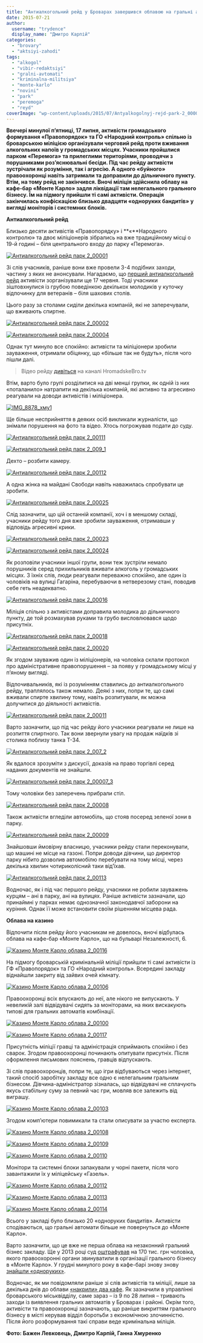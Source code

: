 ```yaml
---
title: "Антиалкогольний рейд у Броварах завершився облавою на гральні автомати в «Монте Карло»"
date: 2015-07-21
author: 
  username: "trydence"
  display_name: "Дмитро Карпій"
categories: 
  - "brovary"
  - "aktsiyi-zahodi"
tags: 
  - "alkogol"
  - "vibir-redaktsiyi"
  - "gralni-avtomati"
  - "kriminalna-militsiya"
  - "monte-karlo"
  - "novini"
  - "park"
  - "peremoga"
  - "reyd"
coverImage: "wp-content/uploads/2015/07/Antyalkogolnyj-rejd-park-2_00001.jpg"
---
```


**Ввечері минулої п’ятниці, 17 липня, активісти громадського формування «Правопорядок» та ГО «Народний контроль» спільно із броварською міліцією організували черговий рейд проти вживання алкогольних напоїв у громадських місцях. Учасники пройшлися парком «Перемога» та прилеглими територіями, проводячи з порушниками роз’яснювальні бесіди. Під час рейду активісти зустрічали як розуміння, так і агресію. А одного «буйного» правоохоронці навіть затримали та доправили до дільничного пункту. Втім, на тому рейд не закінчився. Вночі міліція здійснила облаву на кафе-бар «Монте Карло» задля ліквідації там нелегального грального бізнесу. Їм на підмогу прийшли ті самі активісти. Операція закінчилась конфіскацією близько двадцяти «одноруких бандитів» у вигляді моніторів і системних блоків.**

**Антиалкогольний рейд**

Близько десяти активістів «Правопорядку» і **«**Народного контролю» та двоє міліціонерів зібрались на вже традиційному місці о 19-й годині – біля центрального входу до парку «Перемога».

[![Антиалкогольний рейд парк 2_00001](https://mpz.brovary.org/wp-content/uploads/2015/07/Antyalkogolnyj-rejd-park-2_00001.jpg)](https://mpz.brovary.org/wp-content/uploads/2015/07/Antyalkogolnyj-rejd-park-2_00001.jpg)

Зі слів учасників, раніше вони вже провели 3-4 подібних заходи, частину з яких не анонсували. Нагадаємо, що [перший антиалкогольний рейд](https://mpz.brovary.org/u-parku-peremoga-vidbuvsya-antyalkogolnyj-rejd/) активісти зорганізували ще 17 червня. Тоді учасники зіштовхнулися із грубою поведінкою декількох молодиків у куточку відпочинку для ветеранів – біля шахових столів.

Цього разу за столами сиділи декілька компаній, які не заперечували, що вживають спиртне.

[![Антиалкогольний рейд парк 2_00002](https://mpz.brovary.org/wp-content/uploads/2015/07/Antyalkogolnyj-rejd-park-2_00002.jpg)](https://mpz.brovary.org/wp-content/uploads/2015/07/Antyalkogolnyj-rejd-park-2_00002.jpg)

[![Антиалкогольний рейд парк 2_00004](https://mpz.brovary.org/wp-content/uploads/2015/07/Antyalkogolnyj-rejd-park-2_00004.jpg)](https://mpz.brovary.org/wp-content/uploads/2015/07/Antyalkogolnyj-rejd-park-2_00004.jpg)

Однак тут минуло все спокійно: активісти та міліціонери зробили зауваження, отримали обіцянку, що «більше так не будуть», після чого пішли далі.

> Відео рейду [дивіться](https://www.facebook.com/hromadskebro.tv/posts/1461294434193190) на каналі HromadskeBro.tv

Втім, варто було групі розділитися на дві менші групки, як одній із них «поталанило» натрапити на декілька компаній, які активно та агресивно реагували на доводи активістів і міліціонера.

[![IMG_8878_хму1](https://mpz.brovary.org/wp-content/uploads/2015/07/IMG_8878_hmu1.jpg)](https://mpz.brovary.org/wp-content/uploads/2015/07/IMG_8878_hmu1.jpg)

Ще більше несприйняття в деяких осіб викликали журналісти, що знімали порушення на фото та відео. Хтось погрожував подати до суду.

[![Антиалкогольний рейд парк 2_00111](https://mpz.brovary.org/wp-content/uploads/2015/07/Antyalkogolnyj-rejd-park-2_00111.jpg)](https://mpz.brovary.org/wp-content/uploads/2015/07/Antyalkogolnyj-rejd-park-2_00111.jpg)

[![Антиалкогольний рейд парк 2_009_1](https://mpz.brovary.org/wp-content/uploads/2015/07/Antyalkogolnyj-rejd-park-2_009_1.jpg)](https://mpz.brovary.org/wp-content/uploads/2015/07/Antyalkogolnyj-rejd-park-2_009_1.jpg)

Дехто – розбити камеру.

[![Антиалкогольний рейд парк 2_00112](https://mpz.brovary.org/wp-content/uploads/2015/07/Antyalkogolnyj-rejd-park-2_00112.jpg)](https://mpz.brovary.org/wp-content/uploads/2015/07/Antyalkogolnyj-rejd-park-2_00112.jpg)

А одна жінка на майдані Свободи навіть наважилась спробувати це зробити.

[![Антиалкогольний рейд парк 2_00025](https://mpz.brovary.org/wp-content/uploads/2015/07/Antyalkogolnyj-rejd-park-2_00025.jpg)](https://mpz.brovary.org/wp-content/uploads/2015/07/Antyalkogolnyj-rejd-park-2_00025.jpg)

Слід зазначити, що цій останній компанії, хоч і в меншому складі, учасники рейду того дня вже зробили зауваження, отримавши у відповідь агресивні крики.

[![Антиалкогольний рейд парк 2_00023](https://mpz.brovary.org/wp-content/uploads/2015/07/Antyalkogolnyj-rejd-park-2_00023.jpg)](https://mpz.brovary.org/wp-content/uploads/2015/07/Antyalkogolnyj-rejd-park-2_00023.jpg)

[![Антиалкогольний рейд парк 2_00024](https://mpz.brovary.org/wp-content/uploads/2015/07/Antyalkogolnyj-rejd-park-2_00024.jpg)](https://mpz.brovary.org/wp-content/uploads/2015/07/Antyalkogolnyj-rejd-park-2_00024.jpg)

Як розповіли учасники іншої групи, вони теж зустріли немало порушників серед прихильників вживати алкоголь у громадських місцях. З їхніх слів, люди реагували переважно спокійно, але один із чоловіків на вулиці Гагаріна, перебуваючи в нетверезому стані, поводив себе геть неадекватно.

[![Антиалкогольний рейд парк 2_00016](https://mpz.brovary.org/wp-content/uploads/2015/07/Antyalkogolnyj-rejd-park-2_00016.jpg)](https://mpz.brovary.org/wp-content/uploads/2015/07/Antyalkogolnyj-rejd-park-2_00016.jpg)

Міліція спільно з активістами доправила молодика до дільничного пункту, де той розмахував руками та грубо висловлювався щодо присутніх.

[![Антиалкогольний рейд парк 2_00018](https://mpz.brovary.org/wp-content/uploads/2015/07/Antyalkogolnyj-rejd-park-2_00018.jpg)](https://mpz.brovary.org/wp-content/uploads/2015/07/Antyalkogolnyj-rejd-park-2_00018.jpg)

[![Антиалкогольний рейд парк 2_00020](https://mpz.brovary.org/wp-content/uploads/2015/07/Antyalkogolnyj-rejd-park-2_00020.jpg)](https://mpz.brovary.org/wp-content/uploads/2015/07/Antyalkogolnyj-rejd-park-2_00020.jpg)

Як згодом зауважив один із міліціонерів, на чоловіка склали протокол про адміністративне правопорушення – за появу у громадському місці у п’яному вигляді.

Відпочивальників, які із розумінням ставились до антиалкогольного рейду, траплялось також немало. Деякі з них, попри те, що самі вживали спирте хвилину тому, навіть розпитували, як можна долучитися до діяльності активістів.

[![Антиалкогольний рейд парк 2_00011](https://mpz.brovary.org/wp-content/uploads/2015/07/Antyalkogolnyj-rejd-park-2_00011.jpg)](https://mpz.brovary.org/wp-content/uploads/2015/07/Antyalkogolnyj-rejd-park-2_00011.jpg)

Варто зазначити, що під час рейду його учасники реагували не лише на розпиття спиртного. Так вони звернули увагу на продаж наїдків зі столика поблизу танка Т-34.

[![Антиалкогольний рейд парк 2_007_2](https://mpz.brovary.org/wp-content/uploads/2015/07/Antyalkogolnyj-rejd-park-2_007_2.jpg)](https://mpz.brovary.org/wp-content/uploads/2015/07/Antyalkogolnyj-rejd-park-2_007_2.jpg)

Як вдалося зрозуміти з дискусії, доказів на право торгівлі серед наданих документів не знайшли.

[![Антиалкогольний рейд парк 2_00007_3](https://mpz.brovary.org/wp-content/uploads/2015/07/Antyalkogolnyj-rejd-park-2_00007_3.jpg)](https://mpz.brovary.org/wp-content/uploads/2015/07/Antyalkogolnyj-rejd-park-2_00007_3.jpg)

Тому чоловіки без заперечень прибрали стіл.

[![Антиалкогольний рейд парк 2_00008](https://mpz.brovary.org/wp-content/uploads/2015/07/Antyalkogolnyj-rejd-park-2_00008.jpg)](https://mpz.brovary.org/wp-content/uploads/2015/07/Antyalkogolnyj-rejd-park-2_00008.jpg)

Також активісти вгледіли автомобіль, що стояв посеред зеленої зони в парку.

[![Антиалкогольний рейд парк 2_00009](https://mpz.brovary.org/wp-content/uploads/2015/07/Antyalkogolnyj-rejd-park-2_00009.jpg)](https://mpz.brovary.org/wp-content/uploads/2015/07/Antyalkogolnyj-rejd-park-2_00009.jpg)

Знайшовши ймовірну власницю, учасники рейду стали переконувати, що машині не місце на газоні. Попри доводи дівчини, що директор парку нібито дозволив автомобілю перебувати на тому місці, через декілька хвилин чотириколісний таки від’їхав.

[![Антиалкогольний рейд парк 2_00113](https://mpz.brovary.org/wp-content/uploads/2015/07/Antyalkogolnyj-rejd-park-2_00113.jpg)](https://mpz.brovary.org/wp-content/uploads/2015/07/Antyalkogolnyj-rejd-park-2_00113.jpg)

Водночас, як і під час першого рейду, учасники не робили зауважень курцям – ані в парку, ані на вулицях. Раніше активісти зазначали, що принаймні у парках немає однозначної законодавчої заборони на куріння. Однак її може встановити своїм рішенням місцева рада.

**Облава на казино**

Відпочити після рейду його учасникам не довелось, вночі відбулась облава на кафе-бар «Монте Карло», що на бульварі Незалежності, 6.

[![Казино Монте Карло облава 2_00116](https://mpz.brovary.org/wp-content/uploads/2015/07/Kazyno-Monte-Karlo-oblava-2_00116.jpg)](https://mpz.brovary.org/wp-content/uploads/2015/07/Kazyno-Monte-Karlo-oblava-2_00116.jpg)

На підмогу броварській кримінальній міліції прийшли ті самі активісти із ГФ «Правопорядок» та ГО «Народний контроль». Всередині закладу віднайшли закриту від зайвих очей кімнату.

[![Казино Монте Карло облава 2_00106](https://mpz.brovary.org/wp-content/uploads/2015/07/Kazyno-Monte-Karlo-oblava-2_00106.jpg)](https://mpz.brovary.org/wp-content/uploads/2015/07/Kazyno-Monte-Karlo-oblava-2_00106.jpg)

Правоохоронці всіх впускають до неї, але нікого не випускають. У невеликій залі відвідувачі сидять за моніторами, на яких вискакують типові для гральних автоматів комбінації.

[![Казино Монте Карло облава 2_00100](https://mpz.brovary.org/wp-content/uploads/2015/07/Kazyno-Monte-Karlo-oblava-2_00100.jpg)](https://mpz.brovary.org/wp-content/uploads/2015/07/Kazyno-Monte-Karlo-oblava-2_00100.jpg)

[![Казино Монте Карло облава 2_00117](https://mpz.brovary.org/wp-content/uploads/2015/07/Kazyno-Monte-Karlo-oblava-2_00117.jpg)](https://mpz.brovary.org/wp-content/uploads/2015/07/Kazyno-Monte-Karlo-oblava-2_00117.jpg)

Присутність міліції гравці та адміністрація сприймають спокійно і без сварок. Згодом правоохоронці починають опитувати присутніх. Після оформлення письмових пояснень, гравців відпускають.

Зі слів правоохоронців, попри те, що ігри відбуваються через інтернет, такий спосіб заробітку закладу все одно є нелегальним гральним бізнесом. Дівчина-адміністратор зізналась, що відвідувачі не сплачують якусь стабільну суму за певний час гри, мовляв все залежить від виграшу.

[![Казино Монте Карло облава 2_00103](https://mpz.brovary.org/wp-content/uploads/2015/07/Kazyno-Monte-Karlo-oblava-2_00103.jpg)](https://mpz.brovary.org/wp-content/uploads/2015/07/Kazyno-Monte-Karlo-oblava-2_00103.jpg)

Згодом комп’ютери повимикали та стали описувати за участю експерта.

[![Казино Монте Карло облава 2_00108](https://mpz.brovary.org/wp-content/uploads/2015/07/Kazyno-Monte-Karlo-oblava-2_00108.jpg)](https://mpz.brovary.org/wp-content/uploads/2015/07/Kazyno-Monte-Karlo-oblava-2_00108.jpg)

[![Казино Монте Карло облава 2_00109](https://mpz.brovary.org/wp-content/uploads/2015/07/Kazyno-Monte-Karlo-oblava-2_00109.jpg)](https://mpz.brovary.org/wp-content/uploads/2015/07/Kazyno-Monte-Karlo-oblava-2_00109.jpg)

[![Казино Монте Карло облава 2_00110](https://mpz.brovary.org/wp-content/uploads/2015/07/Kazyno-Monte-Karlo-oblava-2_00110.jpg)](https://mpz.brovary.org/wp-content/uploads/2015/07/Kazyno-Monte-Karlo-oblava-2_00110.jpg)

Монітори та системні блоки запакували у чорні пакети, після чого завантажили їх у міліцейську «Газель».

[![Казино Монте Карло облава 2_00112](https://mpz.brovary.org/wp-content/uploads/2015/07/Kazyno-Monte-Karlo-oblava-2_00112.jpg)](https://mpz.brovary.org/wp-content/uploads/2015/07/Kazyno-Monte-Karlo-oblava-2_00112.jpg)

[![Казино Монте Карло облава 2_00113](https://mpz.brovary.org/wp-content/uploads/2015/07/Kazyno-Monte-Karlo-oblava-2_00113.jpg)](https://mpz.brovary.org/wp-content/uploads/2015/07/Kazyno-Monte-Karlo-oblava-2_00113.jpg)

[![Казино Монте Карло облава 2_00114](https://mpz.brovary.org/wp-content/uploads/2015/07/Kazyno-Monte-Karlo-oblava-2_00114.jpg)](https://mpz.brovary.org/wp-content/uploads/2015/07/Kazyno-Monte-Karlo-oblava-2_00114.jpg)

Всього у закладі було близько 20 «одноруких бандитів». Активісти сподіваються, що гральні автомати більше не повернуться до «Монте Карло».

Варто зазначити, що це вже не перша облава на незаконний гральний бізнес закладу. Ще у 2013 році суд [оштрафував](https://mpz.brovary.org/sud-oshtrafuvav-organizatora-gralnogo-biznesu-v-kafe-monte-karlo-na-170-tis-grn/) на 170 тис. грн чоловіка, якого правоохоронні органи звинуватили в організації грального бізнесу в «Монте Карло». У грудні минулого року в кафе-барі знову знову [знайшли «одноруких»](https://mpz.brovary.org/ful-hauz-v-monte-karlo-militsiya-prodovzhuye-viluchati-igrovi-avtomati-z-nezakonnih-kazino/).

Водночас, як ми повідомляли раніше зі слів активістів та міліції, лише за декілька днів до облави [«накрили» два кафе](https://mpz.brovary.org/u-kafe-orhideya-vyyavyly-igrovi-avtomaty-u-brovarah-tryvaye-polyuvannya-na-odnorukyh/). Як зазначили в управлінні броварського міськвідділу, саме зараз – із 9 по 28 липня – тривають заходи із виявлення гральних автоматів у Броварах і районі. Окрім того, активісти та правоохоронці зазначають, що раніше викриттям грального бізнесу в місті керував відділ боротьби з економічною злочинністю. Після його розформування такі справи веде кримінальна міліція.

**Фото: Бажен Левковець, Дмитро Карпій, Ганна Хмуренко**
